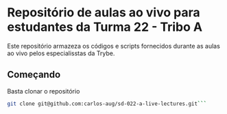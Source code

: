 # Repositório de aulas ao vivo para estudantes da Turma 22 - Tribo A

Este repositório armazeza os códigos e scripts fornecidos durante as aulas ao vivo pelos especialisstas da Trybe.

## Começando

Basta clonar o repositório

```sh
git clone git@github.com:carlos-aug/sd-022-a-live-lectures.git```